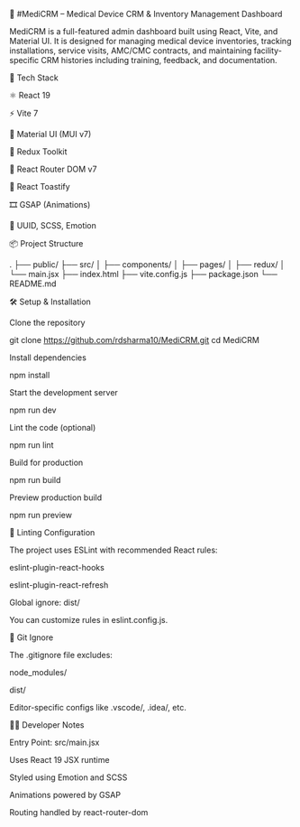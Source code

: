 🏥 #MediCRM – Medical Device CRM & Inventory Management Dashboard

MediCRM is a full-featured admin dashboard built using React, Vite, and Material UI. It is designed for managing medical device inventories, tracking installations, service visits, AMC/CMC contracts, and maintaining facility-specific CRM histories including training, feedback, and documentation.

🚀 Tech Stack

⚛️ React 19

⚡ Vite 7

🎨 Material UI (MUI v7)

🧠 Redux Toolkit

🧩 React Router DOM v7

💬 React Toastify

🎞️ GSAP (Animations)

🧹 UUID, SCSS, Emotion

📦 Project Structure

.
├── public/
├── src/
│   ├── components/
│   ├── pages/
│   ├── redux/
│   └── main.jsx
├── index.html
├── vite.config.js
├── package.json
└── README.md

🛠️ Setup & Installation

Clone the repository

git clone https://github.com/rdsharma10/MediCRM.git
cd MediCRM

Install dependencies

npm install

Start the development server

npm run dev

Lint the code (optional)

npm run lint

Build for production

npm run build

Preview production build

npm run preview

🧪 Linting Configuration

The project uses ESLint with recommended React rules:

eslint-plugin-react-hooks

eslint-plugin-react-refresh

Global ignore: dist/

You can customize rules in eslint.config.js.

📁 Git Ignore

The .gitignore file excludes:

node_modules/

dist/

Editor-specific configs like .vscode/, .idea/, etc.

🧑‍💻 Developer Notes

Entry Point: src/main.jsx

Uses React 19 JSX runtime

Styled using Emotion and SCSS

Animations powered by GSAP

Routing handled by react-router-dom
